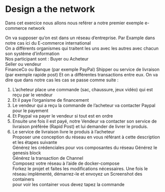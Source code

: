 # Design a the network 

Dans cet exercice nous allons nous reférer a notre premier exemple e-commerce network 

On va supposer qu’on est dans un réseau d’entreprise.  Par Example dans notre cas ici du E-commerce international  
On a différents organismes qui traitent les uns avec les autres avec chacun son système d’information  
Nos participant sont :
Buyer ou Acheteur  
Seller ou vendeur  
FinanceCo ou Banque (par exemple PayPal) 
Shipper ou service de livraison (par exemple rapide post) 
Et on a différentes transactions entre eux. On va dire que dans notre cas les cas se passe comme suite :  
1. L’acheteur place une commande (sac, chaussure, jeux vidéo) qui est reçu par le vendeur  
2. Et il paye l’organisme de financement  
3. Le vendeur qui a reçu la commande de l’acheteur va contacter Paypal pour le payement  
4. Et Paypal va payer le vendeur si tout est en ordre  
5. Ensuite une fois il est payé, notre Vendeur va contacter son service de livraison préférée (Rapid Post) et lui demander de livrer le produis.
6. Le service de livraison livre le produis à l’acheteur  
Proposer une conception du réseau en vous référant à cette description et les étapes suivante  
Générez les crédenciales pour vos composantes du réseau 
Générez le genesis block  
Générez la transaction de Channel  
Composez votre réseau à l’aide de docker-compose  
Forkez le projet et faites les modifications nécessaires. Une fois le réseau implémenté, démarrez-le et envoyez un Screenshot des containers  
pour voir les container vous devez tapez la commande   

